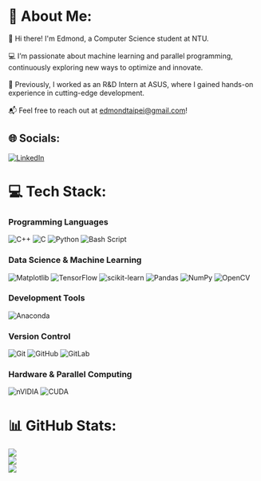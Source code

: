 # 💫 About Me:
👋 Hi there! I'm Edmond, a Computer Science student at NTU.<br><br>💻 I’m passionate about machine learning and parallel programming, continuously exploring new ways to optimize and innovate.<br><br>💼 Previously, I worked as an R&D Intern at ASUS, where I gained hands-on experience in cutting-edge development.<br><br>📬 Feel free to reach out at edmondtaipei@gmail.com!

## 🌐 Socials:
[![LinkedIn](https://img.shields.io/badge/LinkedIn-%230077B5.svg?logo=linkedin&logoColor=white)](https://linkedin.com/in/Jhen-Han-Huang) 

# 💻 Tech Stack:
### Programming Languages
![C++](https://img.shields.io/badge/c++-%2300599C.svg?style=for-the-badge&logo=c%2B%2B&logoColor=white) 
![C](https://img.shields.io/badge/c-%2300599C.svg?style=for-the-badge&logo=c&logoColor=white) 
![Python](https://img.shields.io/badge/python-3670A0?style=for-the-badge&logo=python&logoColor=ffdd54) 
![Bash Script](https://img.shields.io/badge/bash_script-%23121011.svg?style=for-the-badge&logo=gnu-bash&logoColor=white)
### Data Science & Machine Learning
![Matplotlib](https://img.shields.io/badge/Matplotlib-%23ffffff.svg?style=for-the-badge&logo=Matplotlib&logoColor=black) 
![TensorFlow](https://img.shields.io/badge/TensorFlow-%23FF6F00.svg?style=for-the-badge&logo=TensorFlow&logoColor=white) 
![scikit-learn](https://img.shields.io/badge/scikit--learn-%23F7931E.svg?style=for-the-badge&logo=scikit-learn&logoColor=white) 
![Pandas](https://img.shields.io/badge/pandas-%23150458.svg?style=for-the-badge&logo=pandas&logoColor=white) 
![NumPy](https://img.shields.io/badge/numpy-%23013243.svg?style=for-the-badge&logo=numpy&logoColor=white)
![OpenCV](https://img.shields.io/badge/opencv-%23white.svg?style=for-the-badge&logo=opencv&logoColor=white)
### Development Tools
![Anaconda](https://img.shields.io/badge/Anaconda-%2344A833.svg?style=for-the-badge&logo=anaconda&logoColor=white) 
### Version Control
![Git](https://img.shields.io/badge/git-%23F05033.svg?style=for-the-badge&logo=git&logoColor=white) 
![GitHub](https://img.shields.io/badge/github-%23121011.svg?style=for-the-badge&logo=github&logoColor=white) 
![GitLab](https://img.shields.io/badge/gitlab-%23181717.svg?style=for-the-badge&logo=gitlab&logoColor=white)
### Hardware & Parallel Computing
![nVIDIA](https://img.shields.io/badge/nVIDIA-%2376B900.svg?style=for-the-badge&logo=nVIDIA&logoColor=white) 
![CUDA](https://img.shields.io/badge/cuda-000000.svg?style=for-the-badge&logo=nVIDIA&logoColor=green)

# 📊 GitHub Stats:
![](https://github-readme-stats.vercel.app/api?username=Edmond0908&theme=solarized-light&hide_border=false&include_all_commits=true&count_private=false)<br/>
![](https://github-readme-streak-stats.herokuapp.com/?user=Edmond0908&theme=solarized-light&hide_border=false)<br/>
![](https://github-readme-stats.vercel.app/api/top-langs/?username=Edmond0908&theme=solarized-light&hide_border=false&include_all_commits=true&count_private=false&layout=compact)

<!-- Proudly created with GPRM ( https://gprm.itsvg.in ) -->
